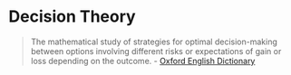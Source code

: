 # Decision Theory

> The mathematical study of strategies for optimal decision-making between options involving different risks or expectations of gain or loss depending on the outcome. - [Oxford English Dictionary](https://books.google.com/books?id=4XycAQAAQBAJ&lpg=PA371&ots=S44K2E4cvP&dq=%22the%20mathematical%20study%20of%20strategies%20for%20optimal%20decision-making%20between%20options%20involving%20different%20risks%20or%20expectations%20of%20gain%20or%20loss%20depending%20on%20the%20outcome.%22&pg=PA371#v=onepage&q=%22the%20mathematical%20study%20of%20strategies%20for%20optimal%20decision-making%20between%20options%20involving%20different%20risks%20or%20expectations%20of%20gain%20or%20loss%20depending%20on%20the%20outcome.%22&f=false)
